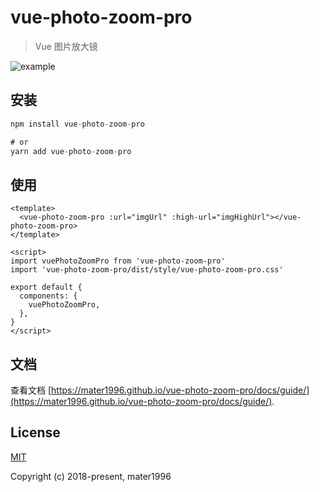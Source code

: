 # vue-photo-zoom-pro

> Vue 图片放大镜

![example](https://raw.githubusercontent.com/Mater1996/vue-photo-zoom-pro/master/example.png)

## 安装

```js
npm install vue-photo-zoom-pro

# or
yarn add vue-photo-zoom-pro
```

## 使用

```vue
<template>
  <vue-photo-zoom-pro :url="imgUrl" :high-url="imgHighUrl"></vue-photo-zoom-pro>
</template>

<script>
import vuePhotoZoomPro from 'vue-photo-zoom-pro'
import 'vue-photo-zoom-pro/dist/style/vue-photo-zoom-pro.css'

export default {
  components: {
    vuePhotoZoomPro,
  },
}
</script>
```

## 文档

查看文档 [https://mater1996.github.io/vue-photo-zoom-pro/docs/guide/](https://mater1996.github.io/vue-photo-zoom-pro/docs/guide/).

## License

[MIT](https://opensource.org/licenses/MIT)

Copyright (c) 2018-present, mater1996
